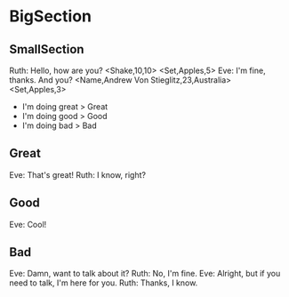 # BigSection

## SmallSection

Ruth: Hello, how are you? <Shake,10,10> <Set,Apples,5>
Eve: I'm fine, thanks. And you? <Name,Andrew Von Stieglitz,23,Australia> <Set,Apples,3>

- I'm doing great > Great
- I'm doing good > Good
- I'm doing bad > Bad

## Great

Eve: That's great!
Ruth: I know, right?

## Good

Eve: Cool!

## Bad

Eve: Damn, want to talk about it?
Ruth: No, I'm fine.
Eve: Alright, but if you need to talk, I'm here for you.
Ruth: Thanks, I know.
